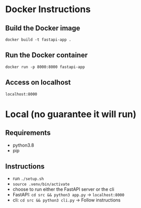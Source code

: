 # Docker Instructions

## Build the Docker image
`docker build -t fastapi-app .`

## Run the Docker container
`docker run -p 8000:8000 fastapi-app`

## Access on localhost
`localhost:8000`


# Local (no guarantee it will run)

## Requirements
- python3.8
- pip


## Instructions
- run `./setup.sh`
- `source .venv/bin/activate`
- choose to run either the FastAPI server or the cli
- FastAPI: `cd src && python3 app.py` -> `localhost:8000`
- cli: `cd src && python3 cli.py` -> Follow instructions
